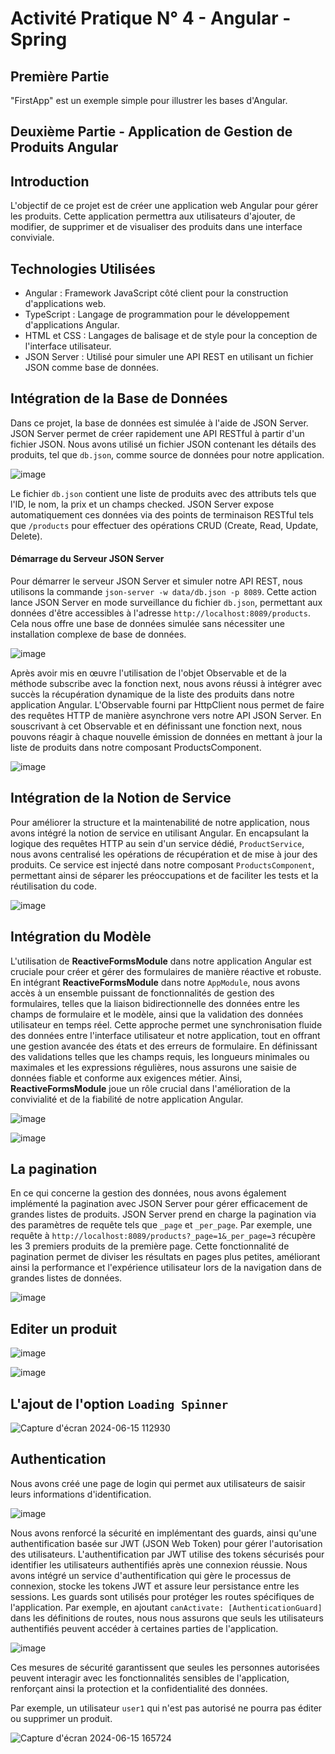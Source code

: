 # Activité Pratique N° 4 - Angular - Spring
## Première Partie
"FirstApp" est un exemple simple pour illustrer les bases d'Angular. 

## Deuxième Partie - Application de Gestion de Produits Angular

## Introduction
L'objectif de ce projet est de créer une application web Angular pour gérer les produits. Cette application permettra aux utilisateurs d'ajouter, de modifier, de supprimer et de visualiser des produits dans une interface conviviale.

## Technologies Utilisées
- Angular : Framework JavaScript côté client pour la construction d'applications web.
- TypeScript : Langage de programmation pour le développement d'applications Angular.
- HTML et CSS : Langages de balisage et de style pour la conception de l'interface utilisateur.
- JSON Server : Utilisé pour simuler une API REST en utilisant un fichier JSON comme base de données.

## Intégration de la Base de Données
Dans ce projet, la base de données est simulée à l'aide de JSON Server. JSON Server permet de créer rapidement une API RESTful à partir d'un fichier JSON. Nous avons utilisé un fichier JSON contenant les détails des produits, tel que `db.json`, comme source de données pour notre application.

![image](https://github.com/ducloser90/SD_Activite4/assets/167253342/8218c8b2-124f-4a09-8d11-b1a412bc46fa)


Le fichier `db.json` contient une liste de produits avec des attributs tels que l'ID, le nom, la prix et un champs checked. JSON Server expose automatiquement ces données via des points de terminaison RESTful tels que `/products` pour effectuer des opérations CRUD (Create, Read, Update, Delete).

#### Démarrage du Serveur JSON Server
Pour démarrer le serveur JSON Server et simuler notre API REST, nous utilisons la commande `json-server -w data/db.json -p 8089`. Cette action lance JSON Server en mode surveillance du fichier `db.json`, permettant aux données d'être accessibles à l'adresse `http://localhost:8089/products`. Cela nous offre une base de données simulée sans nécessiter une installation complexe de base de données.

![image](https://github.com/ducloser90/SD_Activite4/assets/167253342/f6f34d2c-2f18-48ee-af15-0de2f6bf7764)

Après avoir mis en œuvre l'utilisation de l'objet Observable et de la méthode subscribe avec la fonction next, nous avons réussi à intégrer avec succès la récupération dynamique de la liste des produits dans notre application Angular. L'Observable fourni par HttpClient nous permet de faire des requêtes HTTP de manière asynchrone vers notre API JSON Server. En souscrivant à cet Observable et en définissant une fonction next, nous pouvons réagir à chaque nouvelle émission de données en mettant à jour la liste de produits dans notre composant ProductsComponent.

![image](https://github.com/ducloser90/SD_Activite4/assets/167253342/2a484c2a-a40e-4b93-98a4-56ca7ab92eec)

## Intégration de la Notion de Service

Pour améliorer la structure et la maintenabilité de notre application, nous avons intégré la notion de service en utilisant Angular. En encapsulant la logique des requêtes HTTP au sein d'un service dédié, `ProductService`, nous avons centralisé les opérations de récupération et de mise à jour des produits. Ce service est injecté dans notre composant `ProductsComponent`, permettant ainsi de séparer les préoccupations et de faciliter les tests et la réutilisation du code. 

![image](https://github.com/ducloser90/SD_Activite4/assets/167253342/50434131-f96b-4ae8-92b5-8b88965a2ec2)

## Intégration du Modèle

L'utilisation de **ReactiveFormsModule** dans notre application Angular est cruciale pour créer et gérer des formulaires de manière réactive et robuste. En intégrant **ReactiveFormsModule** dans notre `AppModule`, nous avons accès à un ensemble puissant de fonctionnalités de gestion des formulaires, telles que la liaison bidirectionnelle des données entre les champs de formulaire et le modèle, ainsi que la validation des données utilisateur en temps réel. Cette approche permet une synchronisation fluide des données entre l'interface utilisateur et notre application, tout en offrant une gestion avancée des états et des erreurs de formulaire. En définissant des validations telles que les champs requis, les longueurs minimales ou maximales et les expressions régulières, nous assurons une saisie de données fiable et conforme aux exigences métier. Ainsi, **ReactiveFormsModule** joue un rôle crucial dans l'amélioration de la convivialité et de la fiabilité de notre application Angular.

![image](https://github.com/ducloser90/SD_Activite4/assets/167253342/421c9a80-ab83-4ec6-8e5a-e89197259cfd)

![image](https://github.com/ducloser90/SD_Activite4/assets/167253342/22ccdab4-b055-4893-b526-eb8aa4e9f3f6)

## La pagination

En ce qui concerne la gestion des données, nous avons également implémenté la pagination avec JSON Server pour gérer efficacement de grandes listes de produits. JSON Server prend en charge la pagination via des paramètres de requête tels que `_page` et `_per_page`. Par exemple, une requête à `http://localhost:8089/products?_page=1&_per_page=3` récupère les 3 premiers produits de la première page. Cette fonctionnalité de pagination permet de diviser les résultats en pages plus petites, améliorant ainsi la performance et l'expérience utilisateur lors de la navigation dans de grandes listes de données.


![image](https://github.com/ducloser90/SD_Activite4/assets/167253342/49ba56cf-8b4f-48de-958d-f296afe55cb6)

## Editer un produit

![image](https://github.com/ducloser90/SD_Activite4/assets/167253342/c750ecc9-751f-4c01-a666-47315513f601)

![image](https://github.com/ducloser90/SD_Activite4/assets/167253342/fd93bfa3-8df0-451a-8e5c-d151ac4d70bf)

## L'ajout de l'option `Loading Spinner`

![Capture d'écran 2024-06-15 112930](https://github.com/ducloser90/SD_Activite4/assets/167253342/bd851550-0a05-478f-a178-ab4868f70fab)

## Authentication

Nous avons créé une page de login qui permet aux utilisateurs de saisir leurs informations d'identification.

![image](https://github.com/ducloser90/SD_Activite4/assets/167253342/e7ff3516-9fa7-46d6-a66e-1bdbb83510b3)

Nous avons renforcé la sécurité en implémentant des guards, ainsi qu'une authentification basée sur JWT (JSON Web Token) pour gérer l'autorisation des utilisateurs. L'authentification par JWT utilise des tokens sécurisés pour identifier les utilisateurs authentifiés après une connexion réussie. Nous avons intégré un service d'authentification qui gère le processus de connexion, stocke les tokens JWT et assure leur persistance entre les sessions. Les guards sont utilisés pour protéger les routes spécifiques de l'application. Par exemple, en ajoutant `canActivate: [AuthenticationGuard]` dans les définitions de routes, nous nous assurons que seuls les utilisateurs authentifiés peuvent accéder à certaines parties de l'application. 

![image](https://github.com/ducloser90/SD_Activite4/assets/167253342/f2a36513-b33b-4fcc-af2d-0af79261463a)

Ces mesures de sécurité garantissent que seules les personnes autorisées peuvent interagir avec les fonctionnalités sensibles de l'application, renforçant ainsi la protection et la confidentialité des données.

Par exemple, un utilisateur `user1` qui n'est pas autorisé ne pourra pas éditer ou supprimer un produit.

![Capture d'écran 2024-06-15 165724](https://github.com/ducloser90/SD_Activite4/assets/167253342/373a8596-b93f-4f48-bf62-0c8748c81596)



